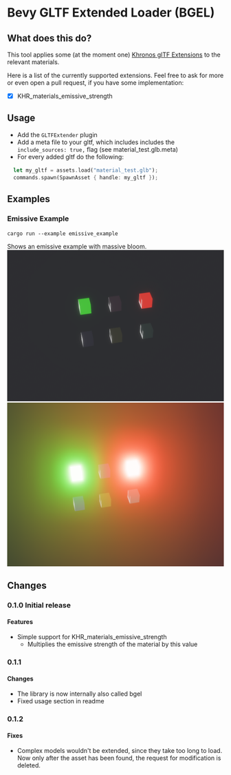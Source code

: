 # Bevy GLTF Extended Loader (BGEL)

## What does this do?
This tool applies some (at the moment one) [Khronos glTF Extensions](https://github.com/KhronosGroup/glTF/blob/main/extensions/README.md) to the relevant materials.

Here is a list of the currently supported extensions. Feel free to ask for more or even open a pull request, if you have some implementation:
- [x] KHR_materials_emissive_strength

## Usage
- Add the `GLTFExtender` plugin
- Add a meta file to your gltf, which includes includes the ```include_sources: true,``` flag (see material_test.glb.meta)
- For every added gltf do the following:
```rust
  let my_gltf = assets.load("material_test.glb");
  commands.spawn(SpawnAsset { handle: my_gltf });
```

## Examples
### Emissive Example
```
cargo run --example emissive_example
```
Shows an emissive example with massive bloom.
![Without bloom](./resources/example_emissive_without.png)
![With bloom](./resources/example_emissive_with.png)
## Changes
### 0.1.0 Initial release
#### Features
- Simple support for KHR_materials_emissive_strength
  - Multiplies the emissive strength of the material by this value 

### 0.1.1
#### Changes
- The library is now internally also called bgel
- Fixed usage section in readme
### 0.1.2
#### Fixes
- Complex models wouldn't be extended, since they take too long to load. Now only after the asset has been found, the request for modification is deleted.
